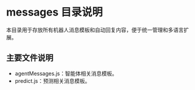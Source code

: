 # messages 目录说明

本目录用于存放所有机器人消息模板和自动回复内容，便于统一管理和多语言扩展。

## 主要文件说明
- agentMessages.js：智能体相关消息模板。
- predict.js：预测相关消息模板。 